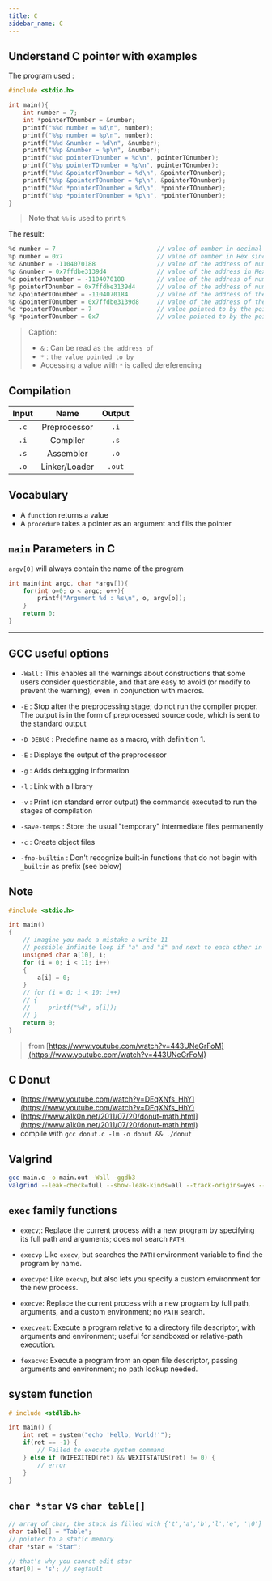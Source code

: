 ```yaml
---
title: C
sidebar_name: C
---
```


## Understand C pointer with examples

The program used :

```c
#include <stdio.h>

int main(){
    int number = 7;
    int *pointerTOnumber = &number;
    printf("%%d number = %d\n", number);
    printf("%%p number = %p\n", number);
    printf("%%d &number = %d\n", &number);
    printf("%%p &number = %p\n", &number);
    printf("%%d pointerTOnumber = %d\n", pointerTOnumber);
    printf("%%p pointerTOnumber = %p\n", pointerTOnumber);
    printf("%%d &pointerTOnumber = %d\n", &pointerTOnumber);
    printf("%%p &pointerTOnumber = %p\n", &pointerTOnumber);
    printf("%%d *pointerTOnumber = %d\n", *pointerTOnumber);
    printf("%%p *pointerTOnumber = %p\n", *pointerTOnumber);
}
```

> Note that `%%` is used to print `%`

The result:

```c
%d number = 7                            // value of number in decimal form
%p number = 0x7                          // value of number in Hex since %p
%d &number = -1104070188                 // value of the address of number in decimal form
%p &number = 0x7ffdbe3139d4              // value of the address in Hex since %p
%d pointerTOnumber = -1104070188         // value of the address of number in decimal form
%p pointerTOnumber = 0x7ffdbe3139d4      // value of the address of number in Hex since %p
%d &pointerTOnumber = -1104070184        // value of the address of the pointer in decimal form
%p &pointerTOnumber = 0x7ffdbe3139d8     // value of the address of the pointer in Hex since %p
%d *pointerTOnumber = 7                  // value pointed to by the pointer (thus that of number) in decimal form
%p *pointerTOnumber = 0x7                // value pointed to by the pointer (thus that of number) in Hex since %p
```

> Caption:
>
> - `&` : Can be read as `the address of`
> - `*` : `the value pointed to by`
> - Accessing a value with `*` is called dereferencing

## Compilation

| Input |     Name      | Output |
| :---: | :-----------: | :----: |
| `.c`  | Preprocessor  |  `.i`  |
| `.i`  |   Compiler    |  `.s`  |
| `.s`  |   Assembler   |  `.o`  |
| `.o`  | Linker/Loader | `.out` |

## Vocabulary

- A `function` returns a value
- A `procedure` takes a pointer as an argument and fills the pointer

## `main` Parameters in C

`argv[0]` will always contain the name of the program

```c
int main(int argc, char *argv[]){
    for(int o=0; o < argc; o++){
        printf("Argument %d : %s\n", o, argv[o]);
    }
    return 0;
}
```

---

## GCC useful options

- `-Wall` : This enables all the warnings about constructions that some users consider questionable, and that are easy to avoid (or modify to prevent the warning), even in conjunction with macros.

- `-E` : Stop after the preprocessing stage; do not run the compiler proper. The output is in the form of preprocessed source code, which is sent to the standard output

- `-D DEBUG` : Predefine name as a macro, with definition 1.

- `-E` : Displays the output of the preprocessor

- `-g` : Adds debugging information

- `-l` : Link with a library

- `-v` : Print (on standard error output) the commands executed to run the stages of compilation

- `-save-temps` : Store the usual "temporary" intermediate files permanently

- `-c` : Create object files

- `-fno-builtin` : Don't recognize built-in functions that do not begin with `_builtin` as prefix (see below)

## Note

```c
#include <stdio.h>

int main()
{
    // imagine you made a mistake a write 11
    // possible infinite loop if "a" and "i" and next to each other in memory
    unsigned char a[10], i;
    for (i = 0; i < 11; i++)
    {
        a[i] = 0;
    }
    // for (i = 0; i < 10; i++)
    // {
    //     printf("%d", a[i]);
    // }
    return 0;
}
```

> from [https://www.youtube.com/watch?v=443UNeGrFoM](https://www.youtube.com/watch?v=443UNeGrFoM)

## C Donut

- [https://www.youtube.com/watch?v=DEqXNfs_HhY](https://www.youtube.com/watch?v=DEqXNfs_HhY)
- [https://www.a1k0n.net/2011/07/20/donut-math.html](https://www.a1k0n.net/2011/07/20/donut-math.html)
- compile with `gcc donut.c -lm -o donut && ./donut`

## Valgrind

```sh
gcc main.c -o main.out -Wall -ggdb3
valgrind --leak-check=full --show-leak-kinds=all --track-origins=yes --verbose --log-file=out.txt ./main.out # you can add args
```

## `exec` family functions

- `execv`;: Replace the current process with a new program by specifying its full path and arguments; does not search `PATH`.

- `execvp` Like `execv`, but searches the `PATH` environment variable to find the program by name.

- `execvpe`: Like `execvp`, but also lets you specify a custom environment for the new process.

- `execve`: Replace the current process with a new program by full path, arguments, and a custom environment; no `PATH` search.

- `execveat`: Execute a program relative to a directory file descriptor, with arguments and environment; useful for sandboxed or relative-path execution.

- `fexecve`: Execute a program from an open file descriptor, passing arguments and environment; no path lookup needed.

## system function

```c
# include <stdlib.h>

int main() {
    int ret = system("echo 'Hello, World!'");
    if(ret == -1) {
        // Failed to execute system command
    } else if (WIFEXITED(ret) && WEXITSTATUS(ret) != 0) {
        // error
    }
}
```

## `char *star` vs `char table[]`

```c
// array of char, the stack is filled with {'t','a','b','l','e', '\0'}
char table[] = "Table";
// pointer to a static memory
char *star = "Star";

// that's why you cannot edit star
star[0] = 's'; // segfault
```
